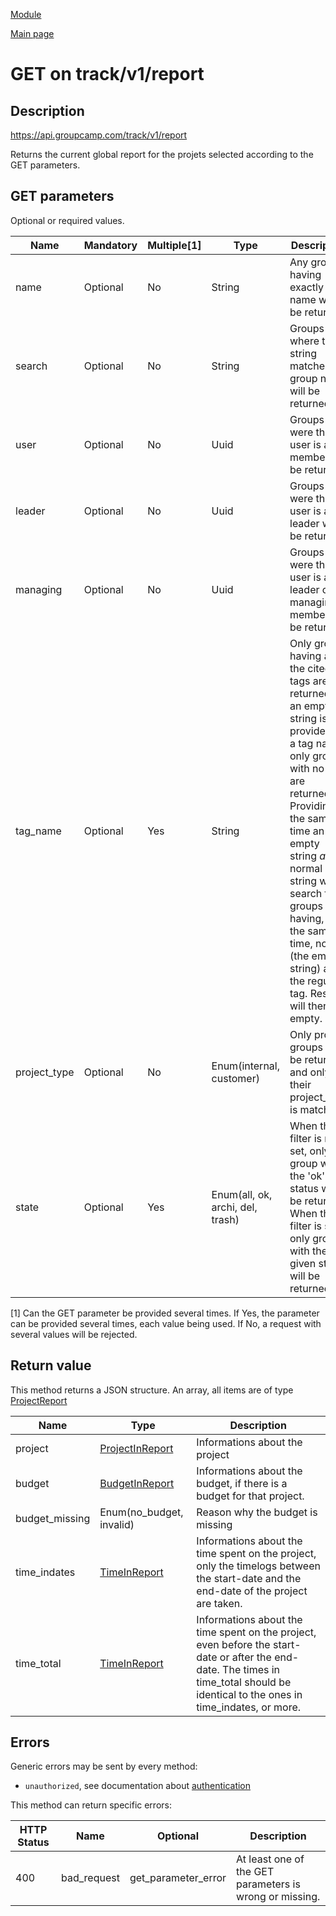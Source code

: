 
[Module](./README.md)

[Main page](../README.md)


# GET on track/v1/report

## Description

https://api.groupcamp.com/track/v1/report


Returns the current global report for the projets selected according to the GET parameters.





## GET parameters

Optional or required values.

Name    |  Mandatory    |   Multiple[1]    |   Type   |  Description
--------|---------------|------------------|----------|---------------
name | Optional | No | String | Any group having exactly this name will be returned.
search | Optional | No | String | Groups where the string matches the group name will be returned.
user | Optional | No | Uuid | Groups were the user is a member will be returned.
leader | Optional | No | Uuid | Groups were this user is a leader will be returned.
managing | Optional | No | Uuid | Groups were this user is a leader or a managing member will be returned.
tag_name | Optional | Yes | String | Only groups having all of the cited tags are returned. If an empty string is provided as a tag name, only groups with no tags are returned. Providing at the same time an empty string *and* a normal string will search for groups having, at the same time, no tag (the empty string) and the regular tag. Result will then be empty.
project_type | Optional | No | Enum(internal, customer) | Only project groups will be returned, and only if their project_type is matching.
state | Optional | Yes | Enum(all, ok, archi, del, trash) | When the filter is not set, only group with the 'ok' status will be returned. When the filter is set, only groups with the given status will be returned.


[1] Can the GET parameter be provided several times. If Yes, the
parameter can be provided several times, each value being used. If
No, a request with several values will be rejected.






## Return value





  
  This method returns a JSON structure. An array, all items are of type [ProjectReport](../types/ProjectReport.md) 

Name   |  Type   |  Description
-------|---------|-------------
project | [ProjectInReport](../types/ProjectInReport.md) | Informations about the project
budget | [BudgetInReport](../types/BudgetInReport.md) | Informations about the budget, if there is a budget for that project.
budget_missing | Enum(no_budget, invalid) | Reason why the budget is missing
time_indates | [TimeInReport](../types/TimeInReport.md) | Informations about the time spent on the project, only the timelogs between the start-date and the end-date of the project are taken.
time_total | [TimeInReport](../types/TimeInReport.md) | Informations about the time spent on the project, even before the start-date or after the end-date. The times in time_total should be identical to the ones in time_indates, or more.

  





## Errors

Generic errors may be sent by every method:
* `unauthorized`, see documentation about [authentication](../../Auth.md)


This method can return specific errors:

HTTP Status | Name   | Optional          | Description
------------|--------|-------------------|------------
400 | bad_request | get_parameter_error | At least one of the GET parameters is wrong or missing.




